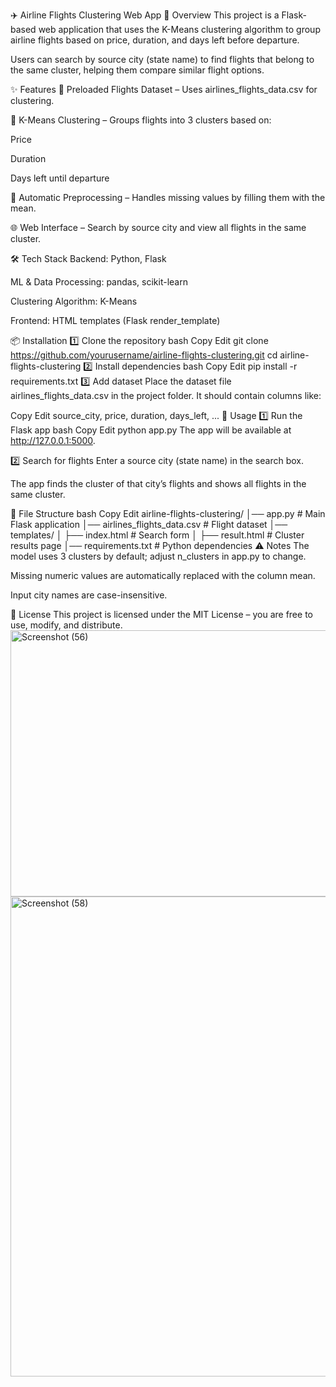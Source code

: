 ✈️ Airline Flights Clustering Web App
📌 Overview
This project is a Flask-based web application that uses the K-Means clustering algorithm to group airline flights based on price, duration, and days left before departure.

Users can search by source city (state name) to find flights that belong to the same cluster, helping them compare similar flight options.

✨ Features
📂 Preloaded Flights Dataset – Uses airlines_flights_data.csv for clustering.

🤖 K-Means Clustering – Groups flights into 3 clusters based on:

Price

Duration

Days left until departure

🔄 Automatic Preprocessing – Handles missing values by filling them with the mean.

🌐 Web Interface – Search by source city and view all flights in the same cluster.

🛠️ Tech Stack
Backend: Python, Flask

ML & Data Processing: pandas, scikit-learn

Clustering Algorithm: K-Means

Frontend: HTML templates (Flask render_template)

📦 Installation
1️⃣ Clone the repository
bash
Copy
Edit
git clone https://github.com/yourusername/airline-flights-clustering.git
cd airline-flights-clustering
2️⃣ Install dependencies
bash
Copy
Edit
pip install -r requirements.txt
3️⃣ Add dataset
Place the dataset file airlines_flights_data.csv in the project folder.
It should contain columns like:

Copy
Edit
source_city, price, duration, days_left, ...
🚀 Usage
1️⃣ Run the Flask app
bash
Copy
Edit
python app.py
The app will be available at http://127.0.0.1:5000.

2️⃣ Search for flights
Enter a source city (state name) in the search box.

The app finds the cluster of that city’s flights and shows all flights in the same cluster.

📂 File Structure
bash
Copy
Edit
airline-flights-clustering/
                  │── app.py                     # Main Flask application
                  │── airlines_flights_data.csv  # Flight dataset
                  │── templates/
                  │   ├── index.html              # Search form
              │   ├── result.html             # Cluster results page
                  │── requirements.txt            # Python dependencies
⚠️ Notes
The model uses 3 clusters by default; adjust n_clusters in app.py to change.

Missing numeric values are automatically replaced with the column mean.

Input city names are case-insensitive.

📜 License
This project is licensed under the MIT License – you are free to use, modify, and distribute.
<img width="1366" height="426" alt="Screenshot (56)" src="https://github.com/user-attachments/assets/c3e5783c-a970-4cc4-b217-6d96744513ee" />
<img width="1366" height="768" alt="Screenshot (58)" src="https://github.com/user-attachments/assets/1ef4c2f6-d22d-4ed0-927a-d2d15a183e1e" />

